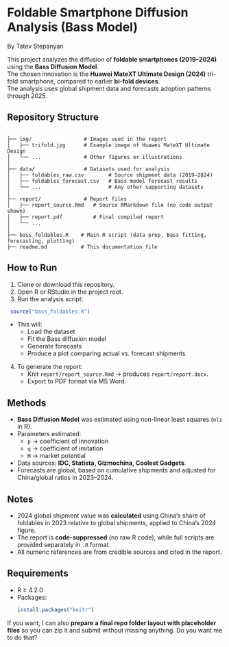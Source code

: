 # Foldable Smartphone Diffusion Analysis (Bass Model)
By Tatev Stepanyan

This project analyzes the diffusion of **foldable smartphones (2019–2024)** using the **Bass Diffusion Model**.  
The chosen innovation is the **Huawei MateXT Ultimate Design (2024)** tri-fold smartphone, compared to earlier **bi-fold devices**.  
The analysis uses global shipment data and forecasts adoption patterns through 2025.  

## Repository Structure

```

├── img/                 # Images used in the report
│   ├── trifold.jpg      # Example image of Huawei MateXT Ultimate Design
│   └── ...              # Other figures or illustrations
│
├── data/                # Datasets used for analysis
│   ├── foldables_raw.csv        # Source shipment data (2019–2024)
│   ├── foldables_forecast.csv   # Bass model forecast results
│   └── ...                      # Any other supporting datasets
│
├── report/              # Report files
│   ├── report_source.Rmd   # Source RMarkdown file (no code output shown)
│   ├── report.pdf          # Final compiled report
│   └── ...
│
├── bass_foldables.R    # Main R script (data prep, Bass fitting, forecasting, plotting)
├── readme.md           # This documentation file

```

## How to Run

1. Clone or download this repository.
2. Open R or RStudio in the project root.
3. Run the analysis script:
  ```r
   source("bass_foldables.R")
  ```

* This will:
  * Load the dataset
  * Fit the Bass diffusion model
  * Generate forecasts
  * Produce a plot comparing actual vs. forecast shipments

4. To generate the report:
   * Knit `report/report_source.Rmd` → produces `report/report.docx`.
   * Export to PDF format via MS Word.

## Methods

* **Bass Diffusion Model** was estimated using non-linear least squares (`nls` in R).
* Parameters estimated:
  * `p` → coefficient of innovation
  * `q` → coefficient of imitation
  * `M` → market potential
* Data sources: **IDC, Statista, Gizmochina, Coolest Gadgets**.
* Forecasts are global, based on cumulative shipments and adjusted for China/global ratios in 2023–2024.

  
## Notes

* 2024 global shipment value was **calculated** using China’s share of foldables in 2023 relative to global shipments, applied to China’s 2024 figure.
* The report is **code-suppressed** (no raw R code), while full scripts are provided separately in `.R` format.
* All numeric references are from credible sources and cited in the report.

  
## Requirements

* R ≥ 4.2.0
* Packages:
  ```r
  install.packages("knitr")
  ```
If you want, I can also **prepare a final repo folder layout with placeholder files** so you can zip it and submit without missing anything. Do you want me to do that?
```
